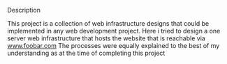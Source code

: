 Description 

This project is a collection of web infrastructure designs that could be implemented in any web development project.
Here i tried to design a one server web infrastructure that hosts the website that is reachable via www.foobar.com
The processes were equally explained to the best of my understanding as at the time of completing this project
